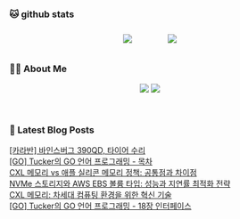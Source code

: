 
###  🐱 github stats  

<div id="main" align="center">
    <img src="https://github-readme-stats.vercel.app/api?username=peterica&count_private=true&show_icons=true&theme=radical"
        style="height: auto; margin-left: 20px; margin-right: 20px; padding: 10px;"/>
    <img src="https://github-readme-stats.vercel.app/api/top-langs/?username=peterica&layout=compact"   
        style="height: auto; margin-left: 20px; margin-right: 20px; padding: 10px;"/>
</div>

###  💁‍♀️ About Me  
<p align="center">
    <a href="https://peterica.tistory.com/"><img src="https://img.shields.io/badge/Blog-FF5722?style=flat-square&logo=Blogger&logoColor=white"/></a>
    <a href="mailto:ilovefran.ofm@gmail.com"><img src="https://img.shields.io/badge/Gmail-d14836?style=flat-square&logo=Gmail&logoColor=white&link=ilovefran.ofm@gmail.com"/></a>
</p>

<br>

### 📕 Latest Blog Posts   

<a href ="https://peterica.tistory.com/907"> [카라반] 바인스버그 390QD, 타이어 수리 </a> <br>
<a href ="https://peterica.tistory.com/908"> [GO] Tucker의 GO 언어 프로그래밍 - 목차 </a> <br>
<a href ="https://peterica.tistory.com/916"> CXL 메모리 vs 애플 실리콘 메모리 정책: 공통점과 차이점 </a> <br>
<a href ="https://peterica.tistory.com/917"> NVMe 스토리지와 AWS EBS 볼륨 타입: 성능과 지연률 최적화 전략 </a> <br>
<a href ="https://peterica.tistory.com/915"> CXL 메모리: 차세대 컴퓨팅 환경을 위한 혁신 기술 </a> <br>
<a href ="https://peterica.tistory.com/914"> [GO] Tucker의 GO 언어 프로그래밍 - 18장 인터페이스 </a> <br>
